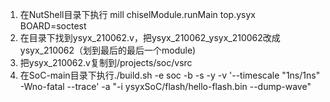 1. 在NutShell目录下执行 mill chiselModule.runMain top.ysyx BOARD=soctest
2. 在目录下找到ysyx_210062.v，把ysyx_210062_ysyx_210062改成ysyx_210062（划到最后的最后一个module)
3. 把ysyx_210062.v复制到/projects/soc/vsrc
4. 在SoC-main目录下执行./build.sh -e soc -b -s -y -v '--timescale "1ns/1ns" -Wno-fatal --trace' -a "-i ysyxSoC/flash/hello-flash.bin --dump-wave"
